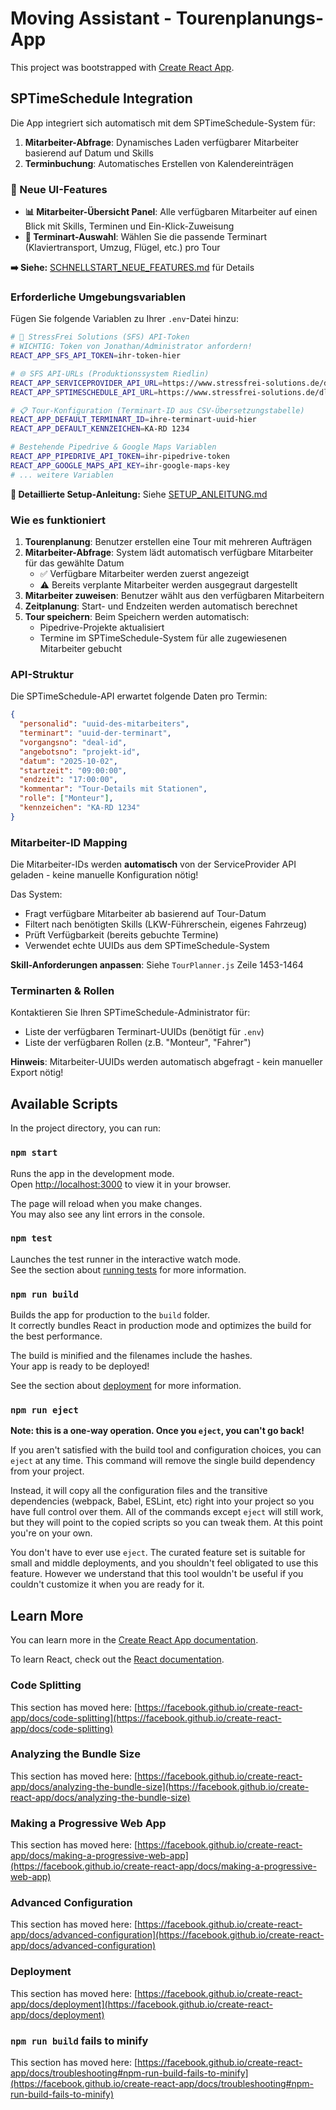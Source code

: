 # Moving Assistant - Tourenplanungs-App

This project was bootstrapped with [Create React App](https://github.com/facebook/create-react-app).

## SPTimeSchedule Integration

Die App integriert sich automatisch mit dem SPTimeSchedule-System für:
1. **Mitarbeiter-Abfrage**: Dynamisches Laden verfügbarer Mitarbeiter basierend auf Datum und Skills
2. **Terminbuchung**: Automatisches Erstellen von Kalendereinträgen

### 🎨 Neue UI-Features

- **📊 Mitarbeiter-Übersicht Panel**: Alle verfügbaren Mitarbeiter auf einen Blick mit Skills, Terminen und Ein-Klick-Zuweisung
- **📅 Terminart-Auswahl**: Wählen Sie die passende Terminart (Klaviertransport, Umzug, Flügel, etc.) pro Tour

**➡️ Siehe:** [SCHNELLSTART_NEUE_FEATURES.md](./SCHNELLSTART_NEUE_FEATURES.md) für Details

### Erforderliche Umgebungsvariablen

Fügen Sie folgende Variablen zu Ihrer `.env`-Datei hinzu:

```bash
# 🔑 StressFrei Solutions (SFS) API-Token
# WICHTIG: Token von Jonathan/Administrator anfordern!
REACT_APP_SFS_API_TOKEN=ihr-token-hier

# 🌐 SFS API-URLs (Produktionssystem Riedlin)
REACT_APP_SERVICEPROVIDER_API_URL=https://www.stressfrei-solutions.de/dl2238205/backend/api/serviceprovider/getServiceprovider
REACT_APP_SPTIMESCHEDULE_API_URL=https://www.stressfrei-solutions.de/dl2238205/backend/sptimeschedule/saveSptimeschedule

# 📋 Tour-Konfiguration (Terminart-ID aus CSV-Übersetzungstabelle)
REACT_APP_DEFAULT_TERMINART_ID=ihre-terminart-uuid-hier
REACT_APP_DEFAULT_KENNZEICHEN=KA-RD 1234

# Bestehende Pipedrive & Google Maps Variablen
REACT_APP_PIPEDRIVE_API_TOKEN=ihr-pipedrive-token
REACT_APP_GOOGLE_MAPS_API_KEY=ihr-google-maps-key
# ... weitere Variablen
```

**📖 Detaillierte Setup-Anleitung:** Siehe [SETUP_ANLEITUNG.md](./SETUP_ANLEITUNG.md)

### Wie es funktioniert

1. **Tourenplanung**: Benutzer erstellen eine Tour mit mehreren Aufträgen
2. **Mitarbeiter-Abfrage**: System lädt automatisch verfügbare Mitarbeiter für das gewählte Datum
   - ✅ Verfügbare Mitarbeiter werden zuerst angezeigt
   - ⚠️ Bereits verplante Mitarbeiter werden ausgegraut dargestellt
3. **Mitarbeiter zuweisen**: Benutzer wählt aus den verfügbaren Mitarbeitern
4. **Zeitplanung**: Start- und Endzeiten werden automatisch berechnet
5. **Tour speichern**: Beim Speichern werden automatisch:
   - Pipedrive-Projekte aktualisiert
   - Termine im SPTimeSchedule-System für alle zugewiesenen Mitarbeiter gebucht

### API-Struktur

Die SPTimeSchedule-API erwartet folgende Daten pro Termin:

```json
{
  "personalid": "uuid-des-mitarbeiters",
  "terminart": "uuid-der-terminart",
  "vorgangsno": "deal-id",
  "angebotsno": "projekt-id",
  "datum": "2025-10-02",
  "startzeit": "09:00:00",
  "endzeit": "17:00:00",
  "kommentar": "Tour-Details mit Stationen",
  "rolle": ["Monteur"],
  "kennzeichen": "KA-RD 1234"
}
```

### Mitarbeiter-ID Mapping

Die Mitarbeiter-IDs werden **automatisch** von der ServiceProvider API geladen - keine manuelle Konfiguration nötig! 

Das System:
- Fragt verfügbare Mitarbeiter ab basierend auf Tour-Datum
- Filtert nach benötigten Skills (LKW-Führerschein, eigenes Fahrzeug)
- Prüft Verfügbarkeit (bereits gebuchte Termine)
- Verwendet echte UUIDs aus dem SPTimeSchedule-System

**Skill-Anforderungen anpassen**: Siehe `TourPlanner.js` Zeile 1453-1464

### Terminarten & Rollen

Kontaktieren Sie Ihren SPTimeSchedule-Administrator für:
- Liste der verfügbaren Terminart-UUIDs (benötigt für `.env`)
- Liste der verfügbaren Rollen (z.B. "Monteur", "Fahrer")

**Hinweis**: Mitarbeiter-UUIDs werden automatisch abgefragt - kein manueller Export nötig!

## Available Scripts

In the project directory, you can run:

### `npm start`

Runs the app in the development mode.\
Open [http://localhost:3000](http://localhost:3000) to view it in your browser.

The page will reload when you make changes.\
You may also see any lint errors in the console.

### `npm test`

Launches the test runner in the interactive watch mode.\
See the section about [running tests](https://facebook.github.io/create-react-app/docs/running-tests) for more information.

### `npm run build`

Builds the app for production to the `build` folder.\
It correctly bundles React in production mode and optimizes the build for the best performance.

The build is minified and the filenames include the hashes.\
Your app is ready to be deployed!

See the section about [deployment](https://facebook.github.io/create-react-app/docs/deployment) for more information.

### `npm run eject`

**Note: this is a one-way operation. Once you `eject`, you can't go back!**

If you aren't satisfied with the build tool and configuration choices, you can `eject` at any time. This command will remove the single build dependency from your project.

Instead, it will copy all the configuration files and the transitive dependencies (webpack, Babel, ESLint, etc) right into your project so you have full control over them. All of the commands except `eject` will still work, but they will point to the copied scripts so you can tweak them. At this point you're on your own.

You don't have to ever use `eject`. The curated feature set is suitable for small and middle deployments, and you shouldn't feel obligated to use this feature. However we understand that this tool wouldn't be useful if you couldn't customize it when you are ready for it.

## Learn More

You can learn more in the [Create React App documentation](https://facebook.github.io/create-react-app/docs/getting-started).

To learn React, check out the [React documentation](https://reactjs.org/).

### Code Splitting

This section has moved here: [https://facebook.github.io/create-react-app/docs/code-splitting](https://facebook.github.io/create-react-app/docs/code-splitting)

### Analyzing the Bundle Size

This section has moved here: [https://facebook.github.io/create-react-app/docs/analyzing-the-bundle-size](https://facebook.github.io/create-react-app/docs/analyzing-the-bundle-size)

### Making a Progressive Web App

This section has moved here: [https://facebook.github.io/create-react-app/docs/making-a-progressive-web-app](https://facebook.github.io/create-react-app/docs/making-a-progressive-web-app)

### Advanced Configuration

This section has moved here: [https://facebook.github.io/create-react-app/docs/advanced-configuration](https://facebook.github.io/create-react-app/docs/advanced-configuration)

### Deployment

This section has moved here: [https://facebook.github.io/create-react-app/docs/deployment](https://facebook.github.io/create-react-app/docs/deployment)

### `npm run build` fails to minify

This section has moved here: [https://facebook.github.io/create-react-app/docs/troubleshooting#npm-run-build-fails-to-minify](https://facebook.github.io/create-react-app/docs/troubleshooting#npm-run-build-fails-to-minify)
